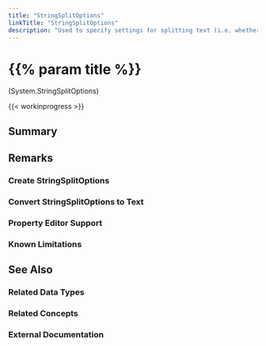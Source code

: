 ```yaml
---
title: "StringSplitOptions"
linkTitle: "StringSplitOptions"
description: "Used to specify settings for splitting text (i.e. whether to include or remove empty entries from results)."
---
```


# {{% param title %}}

<p class="namespace">(System.StringSplitOptions)</p>

{{< workinprogress >}}

## Summary

## Remarks

### Create StringSplitOptions

### Convert StringSplitOptions to Text

### Property Editor Support

### Known Limitations

## See Also

### Related Data Types

### Related Concepts

### External Documentation
